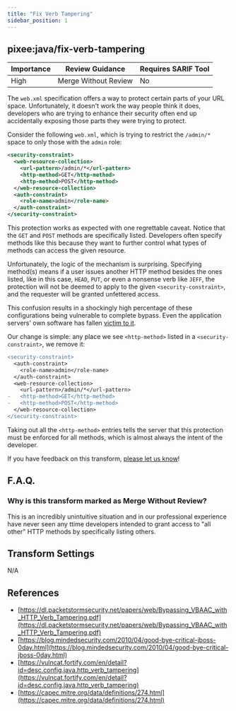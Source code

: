```yaml
---
title: "Fix Verb Tampering"
sidebar_position: 1
---
```


## pixee:java/fix-verb-tampering

| Importance | Review Guidance      | Requires SARIF Tool |
|------------|----------------------|---------------------|
 | High       | Merge Without Review | No                  |

The `web.xml` specification offers a way to protect certain parts of your URL space. Unfortunately, it doesn't work the way people think it does, developers who are trying to enhance their security often end up accidentally exposing those parts they were trying to protect.

Consider the following `web.xml`, which is trying to restrict the `/admin/*` space to only those with the `admin` role:
```xml
<security-constraint>
  <web-resource-collection>
    <url-pattern>/admin/*</url-pattern>
    <http-method>GET</http-method>
    <http-method>POST</http-method>
  </web-resource-collection>
  <auth-constraint>
    <role-name>admin</role-name>
  </auth-constraint>
</security-constraint>
```

This protection works as expected with one regrettable caveat. Notice that the `GET` and `POST` methods are specifically listed. Developers often specify methods like this because they want to further control what types of methods can access the given resource.

Unfortunately, the logic of the mechanism is surprising. Specifying method(s) means if a user issues another HTTP method besides the ones listed, like in this case, `HEAD`, `PUT`, or even a nonsense verb like `JEFF`, the protection will not be deemed to apply to the given `<security-constraint>`, and the requester will be granted unfettered access. 

This confusion results in a shockingly high percentage of these configurations being vulnerable to complete bypass. Even the application servers' own software has fallen [victim to it](https://blog.mindedsecurity.com/2010/04/good-bye-critical-jboss-0day.html). 

Our change is simple: any place we see `<http-method>` listed in a `<security-constraint>`, we remove it:

```diff
<security-constraint>
  <auth-constraint>
    <role-name>admin</role-name>
  </auth-constraint>
  <web-resource-collection>
    <url-pattern>/admin/*</url-pattern>
-   <http-method>GET</http-method>
-   <http-method>POST</http-method>
  </web-resource-collection>
</security-constraint>
```

Taking out all the `<http-method>` entries tells the server that this protection must be enforced for all methods, which is almost always the intent of the developer.

If you have feedback on this transform, [please let us know](mailto:feedback@pixee.ai)!

## F.A.Q. 

### Why is this transform marked as Merge Without Review?

This is an incredibly unintuitive situation and in our professional experience have never seen any ttime developers intended to grant access to "all other" HTTP methods by specifically listing others. 

## Transform Settings

N/A

## References
* [https://dl.packetstormsecurity.net/papers/web/Bypassing_VBAAC_with_HTTP_Verb_Tampering.pdf](https://dl.packetstormsecurity.net/papers/web/Bypassing_VBAAC_with_HTTP_Verb_Tampering.pdf)
* [https://blog.mindedsecurity.com/2010/04/good-bye-critical-jboss-0day.html](https://blog.mindedsecurity.com/2010/04/good-bye-critical-jboss-0day.html)
* [https://vulncat.fortify.com/en/detail?id=desc.config.java.http_verb_tampering](https://vulncat.fortify.com/en/detail?id=desc.config.java.http_verb_tampering)
* [https://capec.mitre.org/data/definitions/274.html](https://capec.mitre.org/data/definitions/274.html)
